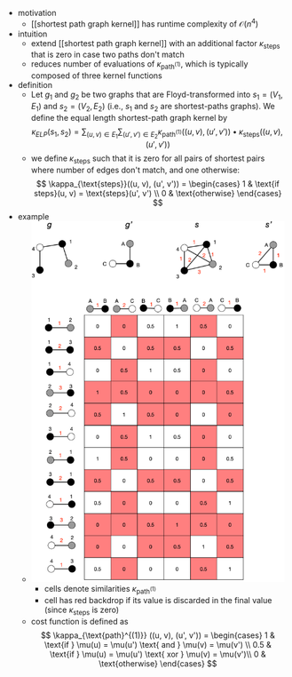 - motivation
	- [[shortest path graph kernel]] has runtime complexity of $\mathcal{O}(n^4)$
- intuition
	- extend [[shortest path graph kernel]] with an additional factor $\kappa_{\text{steps}}$ that is zero in case two paths don't match
	- reduces number of evaluations of $\kappa_{\text{path}^{(1)}}$, which is typically composed of three kernel functions
- definition
	- Let $g_1$ and $g_2$ be two graphs that are Floyd-transformed into $s_1 = (V_1, E_1)$ and $s_2 = (V_2, E_2)$ (i.e., $s_1$ and $s_2$ are shortest-paths graphs). We define the equal length shortest-path graph kernel by
	  $$
	  \kappa_{ELP}(s_1, s_2) = \sum_{(u, v) \in E_1} \sum_{(u', v') \in E_2} \kappa_{\text{path}^{(1)}} ((u, v), (u', v')) \bullet \kappa_{\text{steps}}((u, v), (u', v'))
	  $$
	- we define $\kappa_{\text{steps}}$ such that it is zero for all pairs of shortest pairs where number of edges don't match, and one otherwise:
	  $$
	  \kappa_{\text{steps}}((u, v), (u', v')) = \begin{cases}
	  1 & \text{if steps}(u, v) = \text{steps}(u', v') \\
	  0 & \text{otherwise}
	  \end{cases}
	  $$
- example
	- ![equal-length-shortest-path-graph-kernel-example.png](../assets/equal-length-shortest-path-graph-kernel-example_1743176701696_0.png)
		- cells denote similarities $\kappa_{\text{path}^{(1)}}$
		- cell has red backdrop if its value is discarded in the final value (since $\kappa_{\text{steps}}$ is zero)
	- cost function is defined as
	  $$
	  \kappa_{\text{path}^{(1)}} ((u, v), (u', v')) = \begin{cases}
	  1 & \text{if } \mu(u) = \mu(u') \text{ and } \mu(v) = \mu(v') \\
	  0.5 & \text{if } \mu(u) = \mu(u') \text{ xor } \mu(v) = \mu(v')\\
	  0 & \text{otherwise}
	  \end{cases}
	  $$